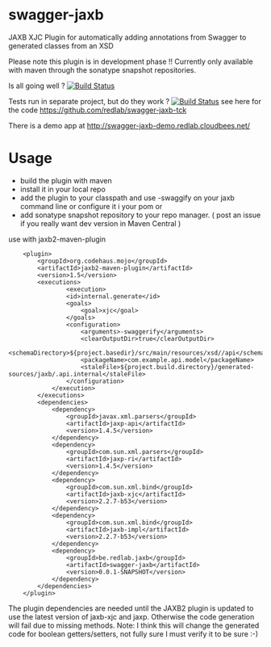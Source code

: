 swagger-jaxb
============

JAXB XJC Plugin for automatically adding annotations from Swagger to generated classes from an XSD

Please note this plugin is in development phase !! Currently only available with maven through the sonatype snapshot repositories.

Is all going well ? [![Build Status](https://redlab.ci.cloudbees.com/job/swagger-jaxb/badge/icon)](https://redlab.ci.cloudbees.com/job/swagger-jaxb/)

Tests run in separate project, but do they work ?  [![Build Status](https://redlab.ci.cloudbees.com/job/swagger-jaxb-tck/badge/icon)](https://redlab.ci.cloudbees.com/job/swagger-jaxb-tck/) see here for the code https://github.com/redlab/swagger-jaxb-tck

There is a demo app at http://swagger-jaxb-demo.redlab.cloudbees.net/ 

Usage
============

* build the plugin with maven
* install it in your local repo
* add the plugin to your classpath and use -swaggify on your jaxb command line or configure it i your pom
or
* add sonatype snapshot repository to your repo manager. ( post an issue if you really want dev version in Maven Central )
 
use with jaxb2-maven-plugin 

```
    <plugin>
        <groupId>org.codehaus.mojo</groupId>
		<artifactId>jaxb2-maven-plugin</artifactId>
		<version>1.5</version>
	  	<executions>
	     		<execution>
				<id>internal.generate</id>
				<goals>
					<goal>xjc</goal>
				</goals>
				<configuration>
				 	<arguments>-swaggerify</arguments>
					<clearOutputDir>true</clearOutputDir>
					<schemaDirectory>${project.basedir}/src/main/resources/xsd//api</schemaDirectory>
					<packageName>com.example.api.model</packageName>
					<staleFile>${project.build.directory}/generated-sources/jaxb/.api.internal</staleFile>
				</configuration>
			</execution>
		</executions>
		<dependencies>
			<dependency>
				<groupId>javax.xml.parsers</groupId>
				<artifactId>jaxp-api</artifactId>
				<version>1.4.5</version>
			</dependency>
			<dependency>
				<groupId>com.sun.xml.parsers</groupId>
				<artifactId>jaxp-ri</artifactId>
				<version>1.4.5</version>
			</dependency>
			<dependency>
				<groupId>com.sun.xml.bind</groupId>
				<artifactId>jaxb-xjc</artifactId>
				<version>2.2.7-b53</version>
			</dependency>
			<dependency>
				<groupId>com.sun.xml.bind</groupId>
				<artifactId>jaxb-impl</artifactId>
				<version>2.2.7-b53</version>
			</dependency>
			<dependency>
				<groupId>be.redlab.jaxb</groupId>
				<artifactId>swagger-jaxb</artifactId>
				<version>0.0.1-SNAPSHOT</version>
			</dependency>
		</dependencies>
	</plugin>
```

The plugin dependencies are needed until the JAXB2 plugin is updated to use the latest version of jaxb-xjc and jaxp. Otherwise the code generation will fail due to missing methods. Note: I think this will change the generated code for boolean getters/setters, not fully sure I must verify it to be sure :-)
